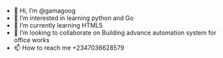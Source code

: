 - 👋 Hi, I’m @gamagoog
- 👀 I’m interested in learning python and Go
- 🌱 I’m currently learning HTML5
- 💞️ I’m looking to collaborate on Building advance automation system for office works
- 📫 How to reach me +2347036628579

<!---
gamagoog/gamagoog is a ✨ special ✨ repository because its `README.md` (this file) appears on your GitHub profile.
You can click the Preview link to take a look at your changes.
--->
